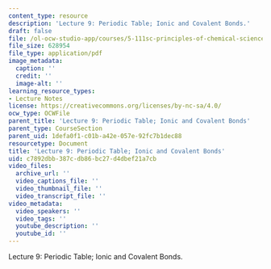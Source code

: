 ```yaml
---
content_type: resource
description: 'Lecture 9: Periodic Table; Ionic and Covalent Bonds.'
draft: false
file: /ol-ocw-studio-app/courses/5-111sc-principles-of-chemical-science-fall-2014/c7892dbb387cdb86bc27d4dbef21a7cb_MIT5_111F14_Lec9.pdf
file_size: 628954
file_type: application/pdf
image_metadata:
  caption: ''
  credit: ''
  image-alt: ''
learning_resource_types:
- Lecture Notes
license: https://creativecommons.org/licenses/by-nc-sa/4.0/
ocw_type: OCWFile
parent_title: 'Lecture 9: Periodic Table; Ionic and Covalent Bonds'
parent_type: CourseSection
parent_uid: 1defa0f1-c01b-a42e-057e-92fc7b1dec88
resourcetype: Document
title: 'Lecture 9: Periodic Table; Ionic and Covalent Bonds'
uid: c7892dbb-387c-db86-bc27-d4dbef21a7cb
video_files:
  archive_url: ''
  video_captions_file: ''
  video_thumbnail_file: ''
  video_transcript_file: ''
video_metadata:
  video_speakers: ''
  video_tags: ''
  youtube_description: ''
  youtube_id: ''
---
```

Lecture 9: Periodic Table; Ionic and Covalent Bonds.
